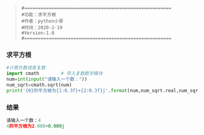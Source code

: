 > ```
> #======================================================
> #功能：求平方根
> #作者：python小哥
> #时间：2020-2-19
> #Version:1.0
> #======================================================
> ```

### 求平方根

```python
#计算负数或者复数
import cmath        # 导入复数数学模块
num=int(input("请输入一个数："))
num_sqrt=cmath.sqrt(num)
print('{0}的平方根为{1:0.3f}+{2:0.3f}j'.format(num,num_sqrt.real,num_sqrt.imag))
```

### 结果

``` python
请输入一个数：4
4的平方根为2.000+0.000j
```
